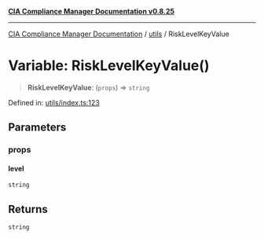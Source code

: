 [**CIA Compliance Manager Documentation v0.8.25**](../../README.md)

***

[CIA Compliance Manager Documentation](../../modules.md) / [utils](../README.md) / RiskLevelKeyValue

# Variable: RiskLevelKeyValue()

> **RiskLevelKeyValue**: (`props`) => `string`

Defined in: [utils/index.ts:123](https://github.com/Hack23/cia-compliance-manager/blob/b7816746b3b7f5e02cb18303af9cc6696a8caef9/src/utils/index.ts#L123)

## Parameters

### props

#### level

`string`

## Returns

`string`
